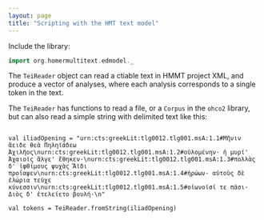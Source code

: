 ```yaml
---
layout: page
title: "Scripting with the HMT text model"
---
```


Include the library:

```scala
import org.homermultitext.edmodel._
```


The `TeiReader` object can read  a ctiable text in HMMT project XML, and produce a vector of analyses, where each analysis corresponds to a single token in the text.

The `TeiReader` has functions to read a file, or a `Corpus` in the `ohco2` library, but can also read a simple string with delimited text like this:

```

val iliadOpening = "urn:cts:greekLit:tlg0012.tlg001.msA:1.1#Μῆνιν ἄειδε θεὰ Πηληϊάδεω Ἀχιλῆος\nurn:cts:greekLit:tlg0012.tlg001.msA:1.2#οὐλομένην· ἡ μυρί' Ἀχαιοῖς ἄλγε' ἔθηκεν·\nurn:cts:greekLit:tlg0012.tlg001.msA:1.3#πολλὰς δ' ἰφθίμους ψυχὰς Ἄϊδι προΐαψεν\nurn:cts:greekLit:tlg0012.tlg001.msA:1.4#ἡρώων· αὐτοὺς δὲ ἑλώρια τεῦχε κύνεσσιν\nurn:cts:greekLit:tlg0012.tlg001.msA:1.5#οἰωνοῖσί τε πᾶσι· Διὸς δ' ἐτελείετο βουλή·\n"

val tokens = TeiReader.fromString(iliadOpening)
```
